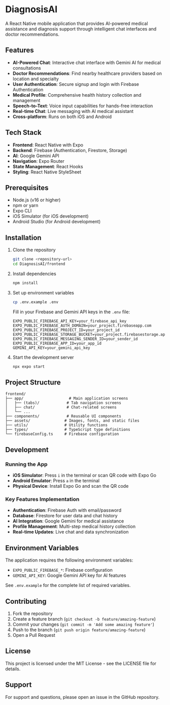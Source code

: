 # DiagnosisAI

A React Native mobile application that provides AI-powered medical assistance and diagnosis support through intelligent chat interfaces and doctor recommendations.

## Features

- **AI-Powered Chat**: Interactive chat interface with Gemini AI for medical consultations
- **Doctor Recommendations**: Find nearby healthcare providers based on location and specialty
- **User Authentication**: Secure signup and login with Firebase Authentication
- **Medical Profile**: Comprehensive health history collection and management
- **Speech-to-Text**: Voice input capabilities for hands-free interaction
- **Real-time Chat**: Live messaging with AI medical assistant
- **Cross-platform**: Runs on both iOS and Android

## Tech Stack

- **Frontend**: React Native with Expo
- **Backend**: Firebase (Authentication, Firestore, Storage)
- **AI**: Google Gemini API
- **Navigation**: Expo Router
- **State Management**: React Hooks
- **Styling**: React Native StyleSheet

## Prerequisites

- Node.js (v16 or higher)
- npm or yarn
- Expo CLI
- iOS Simulator (for iOS development)
- Android Studio (for Android development)

## Installation

1. Clone the repository
   ```bash
   git clone <repository-url>
   cd DiagnosisAI/frontend
   ```

2. Install dependencies
   ```bash
   npm install
   ```

3. Set up environment variables
   ```bash
   cp .env.example .env
   ```
   
   Fill in your Firebase and Gemini API keys in the `.env` file:
   ```
   EXPO_PUBLIC_FIREBASE_API_KEY=your_firebase_api_key
   EXPO_PUBLIC_FIREBASE_AUTH_DOMAIN=your_project.firebaseapp.com
   EXPO_PUBLIC_FIREBASE_PROJECT_ID=your_project_id
   EXPO_PUBLIC_FIREBASE_STORAGE_BUCKET=your_project.firebasestorage.app
   EXPO_PUBLIC_FIREBASE_MESSAGING_SENDER_ID=your_sender_id
   EXPO_PUBLIC_FIREBASE_APP_ID=your_app_id
   GEMINI_API_KEY=your_gemini_api_key
   ```

4. Start the development server
   ```bash
   npx expo start
   ```

## Project Structure

```
frontend/
├── app/                    # Main application screens
│   ├── (tabs)/            # Tab navigation screens
│   ├── chat/              # Chat-related screens
│   └── ...
├── components/            # Reusable UI components
├── assets/               # Images, fonts, and static files
├── utils/                # Utility functions
├── types/                # TypeScript type definitions
└── firebaseConfig.ts     # Firebase configuration
```

## Development

### Running the App

- **iOS Simulator**: Press `i` in the terminal or scan QR code with Expo Go
- **Android Emulator**: Press `a` in the terminal
- **Physical Device**: Install Expo Go and scan the QR code

### Key Features Implementation

- **Authentication**: Firebase Auth with email/password
- **Database**: Firestore for user data and chat history
- **AI Integration**: Google Gemini for medical assistance
- **Profile Management**: Multi-step medical history collection
- **Real-time Updates**: Live chat and data synchronization

## Environment Variables

The application requires the following environment variables:

- `EXPO_PUBLIC_FIREBASE_*`: Firebase configuration
- `GEMINI_API_KEY`: Google Gemini API key for AI features

See `.env.example` for the complete list of required variables.

## Contributing

1. Fork the repository
2. Create a feature branch (`git checkout -b feature/amazing-feature`)
3. Commit your changes (`git commit -m 'Add some amazing feature'`)
4. Push to the branch (`git push origin feature/amazing-feature`)
5. Open a Pull Request

## License

This project is licensed under the MIT License - see the LICENSE file for details.

## Support

For support and questions, please open an issue in the GitHub repository.
